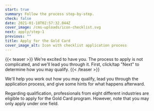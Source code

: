```yaml
---
start: true
summary: Follow the process step-by-step.
check: false
date: 2021-01-18T02:57:32.044Z
cover_image: /cms-uploads/icon-checklist.svg
next: apply/step-1
previous: ""
title: Apply for the Gold Card
cover_image_alt: Icon with checklist application process
---
```

{{< teaser >}}
We're excited to have you. The process to apply is not complicated, and we'll lead you through it. First, click/tap "Next" to determine how you may qualify.
{{< /teaser >}}

We'll help you work out how you may qualify, lead you through the application process, and give some hints for what happens afterward.

Regarding qualification, professionals from eight different industries are eligible to apply for the Gold Card program. However, note that you may only apply under one field.